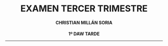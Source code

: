 <style>
  h1, h2, h3, h4, h5, h6{
    text-align: center;
    font-weight: bold;
    border: none;
    margin-bottom: 0px;
  }

  p{
    text-align: justify;
  }

  img{
    border: 2px solid black;
  }
</style>

<h1>EXAMEN TERCER TRIMESTRE</h1>

<h4>CHRISTIAN MILLÁN SORIA</h4>

<h4>1º DAW TARDE</h4>

<hr>

<p><b></b></p>